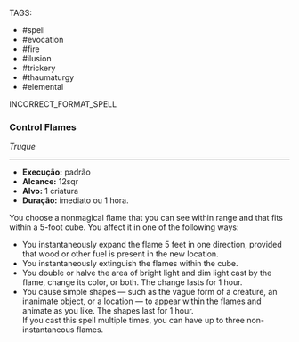TAGS:
- #spell
- #evocation
- #fire
- #ilusion
- #trickery
- #thaumaturgy
- #elemental

INCORRECT_FORMAT_SPELL
### Control Flames
*Truque*
___
- **Execução:** padrão
- **Alcance:** 12sqr
- **Alvo:** 1 criatura
- **Duração:** imediato ou 1 hora.

You choose a nonmagical flame that you can see within range and that fits within a 5-foot cube. You affect it in one of the following ways:  
- You instantaneously expand the flame 5 feet in one direction, provided that wood or other fuel is present in the new location.  
- You instantaneously extinguish the flames within the cube.  
- You double or halve the area of bright light and dim light cast by the flame, change its color, or both. The change lasts for 1 hour.  
- You cause simple shapes — such as the vague form of a creature, an inanimate object, or a location — to appear within the flames and animate as you like. The shapes last for 1 hour.  
If you cast this spell multiple times, you can have up to three non-instantaneous flames.
